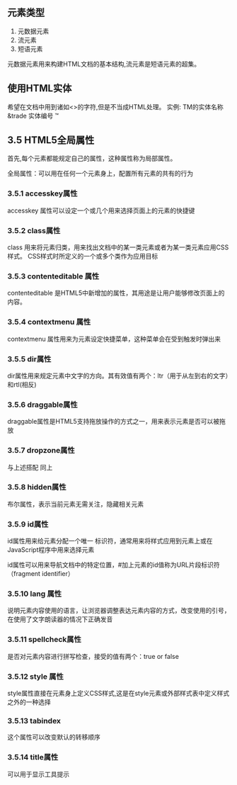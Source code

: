 ## 元素类型
1. 元数据元素
2. 流元素
3. 短语元素

元数据元素用来构建HTML文档的基本结构,流元素是短语元素的超集。

## 使用HTML实体

希望在文档中用到诸如<>的字符,但是不当成HTML处理。
实例:
TM的实体名称 &trade 实体编号 &#8482;

## 3.5 HTML5全局属性

首先,每个元素都能规定自己的属性，这种属性称为局部属性。

全局属性：可以用在任何一个元素身上，配置所有元素的共有的行为

### 3.5.1 accesskey属性
accesskey 属性可以设定一个或几个用来选择页面上的元素的快捷键

### 3.5.2 class属性

class 用来将元素归类，用来找出文档中的某一类元素或者为某一类元素应用CSS样式。
CSS样式时所定义的一个或多个类作为应用目标


### 3.5.3 contenteditable 属性

contenteditable 是HTML5中新增加的属性，其用途是让用户能够修改页面上的内容。

### 3.5.4 contextmenu 属性

contextmenu 属性用来为元素设定快捷菜单，这种菜单会在受到触发时弹出来

### 3.5.5 dir属性
dir属性用来规定元素中文字的方向。其有效值有两个：ltr（用于从左到右的文字）和rtl(相反)


### 3.5.6 draggable属性
draggable属性是HTML5支持拖放操作的方式之一，用来表示元素是否可以被拖放

### 3.5.7 dropzone属性
与上述搭配 同上

### 3.5.8 hidden属性
布尔属性，表示当前元素无需关注，隐藏相关元素

### 3.5.9 id属性
id属性用来给元素分配一个唯一 标识符，通常用来将样式应用到元素上或在JavaScript程序中用来选择元素


id属性可以用来导航文档中的特定位置，#加上元素的id值称为URL片段标识符（fragment identifier）

### 3.5.10 lang 属性
说明元素内容使用的语言，让浏览器调整表达元素内容的方式，改变使用的引号，在使用了文字朗读器的情况下正确发音

### 3.5.11 spellcheck属性
是否对元素内容进行拼写检查，接受的值有两个：true or false


### 3.5.12 style 属性
style属性直接在元素身上定义CSS样式,这是在style元素或外部样式表中定义样式之外的一种选择

### 3.5.13 tabindex
这个属性可以改变默认的转移顺序

### 3.5.14 title属性
可以用于显示工具提示



